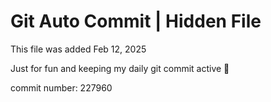 # Git Auto Commit | Hidden File

This file was added Feb 12, 2025

Just for fun and keeping my daily git commit active 🤪

commit number: 227960
